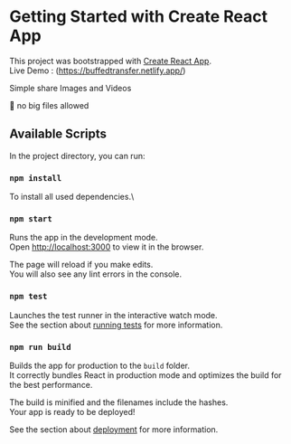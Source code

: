# Getting Started with Create React App

This project was bootstrapped with [Create React App](https://github.com/facebook/create-react-app).
<br/>
Live Demo : (https://buffedtransfer.netlify.app/) 

Simple share Images and Videos

💢 no big files allowed

## Available Scripts

In the project directory, you can run:
### `npm install`

To install all used dependencies.\

### `npm start`

Runs the app in the development mode.\
Open [http://localhost:3000](http://localhost:3000) to view it in the browser.

The page will reload if you make edits.\
You will also see any lint errors in the console.

### `npm test`

Launches the test runner in the interactive watch mode.\
See the section about [running tests](https://facebook.github.io/create-react-app/docs/running-tests) for more information.

### `npm run build`

Builds the app for production to the `build` folder.\
It correctly bundles React in production mode and optimizes the build for the best performance.

The build is minified and the filenames include the hashes.\
Your app is ready to be deployed!

See the section about [deployment](https://facebook.github.io/create-react-app/docs/deployment) for more information.

